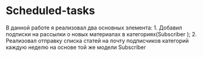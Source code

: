# Scheduled-tasks
В данной работе я реализовал два основных элемента: 1. Добавил подписки на рассылки о новых материалах в категориях(Subscriber ); 2. Реализовал отправку списка статей на почту подписчиков категорий каждую неделю на основе той же модели Subscriber
